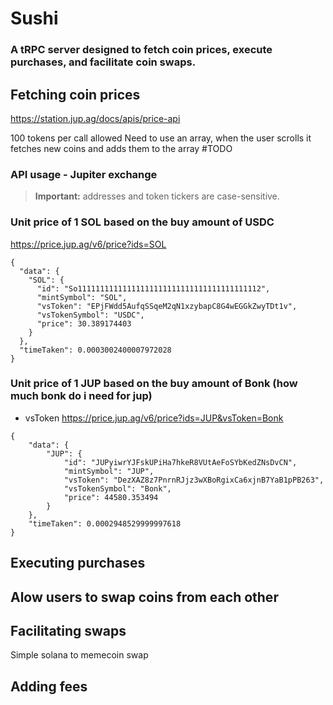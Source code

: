 # Sushi 

### A tRPC server designed to fetch coin prices, execute purchases, and facilitate coin swaps.

## Fetching coin prices
https://station.jup.ag/docs/apis/price-api 

100 tokens per call allowed
Need to use an array, when the user scrolls it fetches new coins and adds them to the array #TODO

### API usage - Jupiter exchange

> **Important:** addresses and token tickers are case-sensitive.

### Unit price of 1 SOL based on the buy amount of USDC
https://price.jup.ag/v6/price?ids=SOL

```
{
  "data": {
    "SOL": {
      "id": "So11111111111111111111111111111111111111112",
      "mintSymbol": "SOL",
      "vsToken": "EPjFWdd5AufqSSqeM2qN1xzybapC8G4wEGGkZwyTDt1v",
      "vsTokenSymbol": "USDC",
      "price": 30.389174403
    }
  },
  "timeTaken": 0.0003002400007972028
}
```

### Unit price of 1 JUP based on the buy amount of Bonk (how much bonk do i need for jup)
- vsToken
https://price.jup.ag/v6/price?ids=JUP&vsToken=Bonk

```
{
    "data": {
        "JUP": {
            "id": "JUPyiwrYJFskUPiHa7hkeR8VUtAeFoSYbKedZNsDvCN",
            "mintSymbol": "JUP",
            "vsToken": "DezXAZ8z7PnrnRJjz3wXBoRgixCa6xjnB7YaB1pPB263",
            "vsTokenSymbol": "Bonk",
            "price": 44580.353494
        }
    },
    "timeTaken": 0.0002948529999997618
}
```

## Executing purchases

## Alow users to swap coins from each other

## Facilitating swaps
Simple solana to memecoin swap

## Adding fees